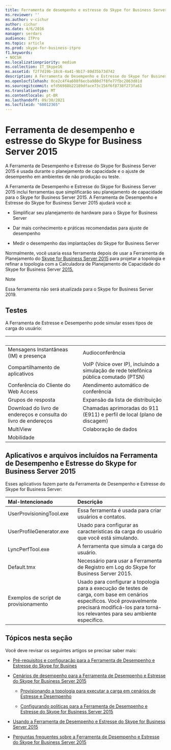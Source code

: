 ```yaml
---
title: Ferramenta de desempenho e estresse do Skype for Business Server 2015
ms.reviewer: ''
ms.author: v-cichur
author: cichur
ms.date: 4/6/2016
manager: serdars
audience: ITPro
ms.topic: article
ms.prod: skype-for-business-itpro
f1.keywords:
- NOCSH
ms.localizationpriority: medium
ms.collection: IT_Skype16
ms.assetid: f2f7d19b-18c8-4a41-9b17-80d35b73d742
description: A Ferramenta de Desempenho e Estresse do Skype for Business Server 2015 é usada durante o planejamento de capacidade e o ajuste de desempenho em ambientes de não produção ou teste.
ms.openlocfilehash: 0ce2c4f4a608f6ecba980d7f8fe77fbc2863d81d
ms.sourcegitcommit: efd56988b22189dface73c156f6f8738f273fa61
ms.translationtype: MT
ms.contentlocale: pt-BR
ms.lasthandoff: 09/30/2021
ms.locfileid: "60012365"
---
```

# <a name="skype-for-business-server-2015-stress-and-performance-tool"></a>Ferramenta de desempenho e estresse do Skype for Business Server 2015
 
A Ferramenta de Desempenho e Estresse do Skype for Business Server 2015 é usada durante o planejamento de capacidade e o ajuste de desempenho em ambientes de não produção ou teste.
  
A Ferramenta de Desempenho e Estresse do Skype for Business Server 2015 inclui ferramentas que simplificarão seu planejamento de capacidade para o Skype for Business Server 2015. A Ferramenta de Desempenho e Estresse do Skype for Business Server 2015 ajudará você a:
  
- Simplificar seu planejamento de hardware para o Skype for Business Server
    
- Dar mais conhecimento e práticas recomendadas para ajuste de desempenho
    
- Medir o desempenho das implantações do Skype for Business Server
    
Normalmente, você usaria essa ferramenta depois de usar a Ferramenta de Planejamento do [Skype for Business Server 2015](../../management-tools/planning-tool/planning-tool.md) para projetar a topologia e refinar a topologia com a Calculadora de Planejamento de Capacidade do Skype for Business Server [2015.](../../management-tools/capacity-planning-calculator.md) 

> [!NOTE]
> Essa ferramenta não será atualizada para o Skype for Business Server 2019.
  
## <a name="tests"></a>Testes

A Ferramenta de Estresse e Desempenho pode simular esses tipos de carga do usuário:
  
|&nbsp;|&nbsp;|
|:-----|:-----|
|Mensagens Instantâneas (IM) e presença   |Audioconferência   |
|Compartilhamento de aplicativos   |VoIP (Voice over IP), incluindo a simulação de rede telefônica pública comutado (PTSN)   |
|Conferência do Cliente do Web Access   |Atendimento automático de conferência   |
|Grupos de resposta   |Expansão da lista de distribuição   |
|Download do livro de endereços e consulta do livro de endereços   |Chamadas aprimoradas do 911 (E911) e perfil de local (plano de discagem)   |
|MultiView   |Colaboração de dados   |
|Mobilidade   ||
   
## <a name="applications-and-files-included-with-the-skype-for-business-server-2015-stress-and-performance-tool"></a>Aplicativos e arquivos incluídos na Ferramenta de Desempenho e Estresse do Skype for Business Server 2015

Esses aplicativos fazem parte da Ferramenta de Desempenho e Estresse do Skype for Business Server:
  
|Mal-Intencionado|Descrição|
|:-----|:-----|
|UserProvisioningTool.exe   |Essa ferramenta é usada para criar usuários e contatos.   |
|UserProfileGenerator.exe   |Usado para configurar as características da carga do usuário que você está simulando.   |
|LyncPerfTool.exe   |A ferramenta que simula a carga do usuário.   |
|Default.tmx   |Necessário para usar a Ferramenta de Registro em Log do Skype for Business Server 2015.   |
|Exemplos de script de provisionamento   |Usado para configurar a topologia para a execução de testes de carga, com base em cenários específicos. Você provavelmente precisará modificá-los para torná-los relevantes para seu ambiente específico.   |
   
## <a name="topics-in-this-section"></a>Tópicos nesta seção

Você deve revisar os seguintes artigos se precisar saber mais:
  
- [Pré-requisitos e configuração para a Ferramenta de Desempenho e Estresse do Skype for Busines](prerequisites-and-setup.md)
    
- [Cenários de desempenho para a Ferramenta de Desempenho e Estresse do Skype for Business Server 2015](scenarios.md)
    
  - [Provisionando a topologia para executar a carga em cenários de Estresse e Desempenho](provisioning-the-topology-to-run-load.md)
    
  - [Configurando políticas para a Ferramenta de Desempenho e Estresse do Skype for Business Server 2015](configuring-policies.md)
    
- [Usando a Ferramenta de Desempenho e Estresse do Skype for Business Server 2015](using-the-tool.md)
    
- [Perguntas frequentes sobre a Ferramenta de Desempenho e Estresse do Skype for Business Server 2015](faq.md)
    

